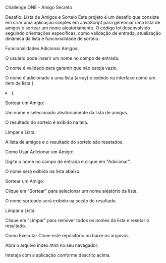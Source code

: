 Challenge ONE - Amigo Secreto

Desafio: Lista de Amigos e Sorteio
Este projeto é um desafio que consiste em criar uma aplicação simples em JavaScript para gerenciar uma lista de amigos e sortear um nome aleatoriamente. O código foi desenvolvido seguindo orientações específicas, como validação de entrada, atualização dinâmica da lista e funcionalidade de sorteio.

Funcionalidades
Adicionar Amigos:

O usuário pode inserir um nome no campo de entrada.

O nome é validado para garantir que não esteja vazio.

O nome é adicionado a uma lista (array) e exibido na interface como um item de lista (<li>).

Sortear um Amigo:

Um nome é selecionado aleatoriamente da lista de amigos.

O resultado do sorteio é exibido na tela.

Limpar a Lista:

A lista de amigos e o resultado do sorteio são resetados.

Como Usar
Adicionar um Amigo:

Digite o nome no campo de entrada e clique em "Adicionar".

O nome será exibido na lista abaixo.

Sortear um Amigo:

Clique em "Sortear" para selecionar um nome aleatório da lista.

O nome sorteado será exibido na seção de resultado.

Limpar a Lista:

Clique em "Limpar" para remover todos os nomes da lista e resetar o resultado.

Como Executar
Clone este repositório ou baixe os arquivos.

Abra o arquivo index.html no seu navegador.

Interaja com a aplicação conforme descrito acima.
